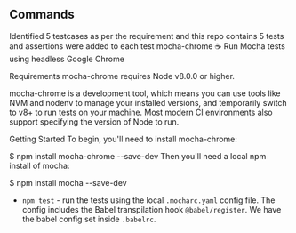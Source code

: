 ## Commands
Identified 5 testcases as per the requirement and this repo contains 5 tests and assertions were added to each test
mocha-chrome
☕ Run Mocha tests using headless Google Chrome

Requirements
mocha-chrome requires Node v8.0.0 or higher.

mocha-chrome is a development tool, which means you can use tools like NVM and nodenv to manage your installed versions, and temporarily switch to v8+ to run tests on your machine. Most modern CI environments also support specifying the version of Node to run.

Getting Started
To begin, you'll need to install mocha-chrome:

$ npm install mocha-chrome --save-dev
Then you'll need a local npm install of mocha:

$ npm install mocha --save-dev

- `npm test` - run the tests using the local `.mocharc.yaml` config file. The config includes the Babel transpilation hook `@babel/register`. We have the babel config set inside `.babelrc`.
